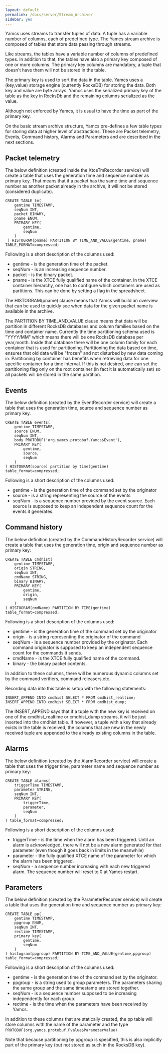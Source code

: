 ```yaml
---
layout: default
permalink: /docs/server/Stream_Archive/
sidebar: yes
---
```


Yamcs uses streams to transfer tuples of data. A tuple has a variable number of columns, each of predefined type. The Yamcs stream archive is composed of tables that store data passing through streams.

Like streams, the tables have a variable number of columns of predefined types. In addition to that, the tables have also a primary key composed of one or more columns. The primary key columns are mandatory, a tuple that doesn't have them will not be stored in the table.

The primary key is used to sort the data in the table. Yamcs uses a (key,value) storage engine (currently RocksDB) for storing the data. Both key and value are byte arrays. Yamcs uses the serialized primary key of the table as the key in RocksDb and the remaining columns serialized as the value.

Although not enforced by Yamcs, it is usual to have the time as part of the primary key.

On the basic stream archive structure, Yamcs pre-defines a few table types for storing data at higher level of abstractions. These are Packet telemetry, Events, Command history, Alarms and Parameters and are described in the next sections.

## Packet telemetry
The below definition (created inside the XtceTmRecorder service) will create a table that uses the generation time and sequence number as primary key. That means that if a packet has the same time and sequence number as another packet already in the archive, it will not be stored (considered duplicate). 

```
CREATE TABLE tm(
    gentime TIMESTAMP, 
    seqNum INT, 
    packet BINARY, 
    pname ENUM, 
    PRIMARY KEY(
        gentime, 
        seqNum
    )
 ) HISTOGRAM(pname) PARTITION BY TIME_AND_VALUE(gentime, pname) TABLE_FORMAT=compressed;
```

Following is a short description of the columns used:

* gentime - is the generation time of the packet.
* seqNum - is an increasing sequence number.
* packet - is the binary packet.
* pname - is the XTCE fully qualified name of the container. In the XTCE container hierarchy, one has to configure which containers are used as partitions. This can be done by setting a flag in the spreadsheet.

The HISTOGRAM(pname) clause means that Yamcs will build an overview that can be used to quickly see when data for the given packet name is available in the archive.

The PARTITION BY TIME_AND_VALUE clause means that data will be partition in different RocksDB databases and column families based on the time and container name. Currently the time partitioning schema used is "YYYY/MM" which means there will be one RocksDB database per year,month. Inside that database there will be one column family for each container that is used for partitioning.
Parittioning the data based on time, ensures that old data will be "frozen" and not disturbed by new data coming in. Partitioning by container has benefits when retrieving data for one  specific container for a time interval. If this is not desired, one can set the partitioning flag only on the root container (in fact it is automatically set) so all packets will be stored in the same partition.

## Events
The below definition (created by the EventRecorder service) will create a table that uses the generation time, source and sequence number as primary key.

```
CREATE TABLE events(
    gentime TIMESTAMP, 
    source ENUM, 
    seqNum INT, 
    body PROTOBUF('org.yamcs.protobuf.Yamcs$Event'), 
    PRIMARY KEY(
        gentime, 
        source, 
        seqNum
    )
) HISTOGRAM(source) partition by time(gentime) table_format=compressed;
```

Following is a short description of the columns used:

* gentime - is the generation time of the command set by the originator
* source - is a string representing the source of the events
* seqNum - is a sequence number provided by the event source. Each source is supposed to keep an independent sequence count for the events it generates.

## Command history
The below definition (created by the CommandHistoryRecorder service) will create a table that uses the generation time, origin and sequence number as primary key:

```
CREATE TABLE cmdhist(
    gentime TIMESTAMP,
    origin STRING,
    seqNum INT,
    cmdName STRING,
    binary BINARY,
    PRIMARY KEY(
        gentime, 
        origin, 
        seqNum
    )
) HISTOGRAM(cmdName) PARTITION BY TIME(gentime) table_format=compressed;
```

Following is a short description of the columns used:

* gentime - is the generation time of the command set by the originator
* origin - is a string representing the originator of the command 
* seqNum - is a sequence number provided by the originator. Each command originator is supposed to keep an independent sequence count for the commands it sends.
* cmdName - is the XTCE fully qualified name of the command.
* binary - the binary packet contents.

In addition to these columns, there will be numerous dynamic columns set by the command verifiers, command releasers,etc.

Recording data into this table is setup with the following statements:

```
INSERT_APPEND INTO cmdhist SELECT * FROM cmdhist_realtime;
INSERT_APPEND INTO cmdhist SELECT * FROM cmdhist_dump;
```

The INSERT_APPEND says that if a tuple with the new key is received on one of the cmdhist_realtime or cmdhist_dump streams, it will be just inserted into the cmdhist table. If however, a tuple with a key that already exists in the table is received, the columns that are new in the newly received tuple are appended to the already existing columns in the table.

## Alarms

The below definition (created by the AlarmRecorder service) will create a table that uses the trigger time, parameter name and sequence number as primary key:

```
CREATE TABLE alarms(
    triggerTime TIMESTAMP, 
    parameter STRING, 
    seqNum INT, 
    PRIMARY KEY(
        triggerTime, 
        parameter, 
        seqNum
    )
) table_format=compressed;
```

Following is a short description of the columns used:
* triggerTime - is the time when the alarm has been triggered. Until an alarm is acknowledged, there will not be a new alarm generated for that parameter (even though it goes back in limits in the meanwhile)
* parameter - the fully qualified XTCE name of the parameter for which the alarm has been triggered.
* seqNum - a sequence number increasing with each new triggered alarm. The sequence number will reset to 0 at Yamcs restart.

## Parameters
The below definition (created by the ParameterRecorder service) will create a table that uses the generation time and sequence number as primary key:

```
CREATE TABLE pp(
    gentime TIMESTAMP,
    ppgroup ENUM, 
    seqNum INT, 
    rectime TIMESTAMP,
    primary key(
        gentime,
        seqNum
    )
) histogram(ppgroup) PARTITION BY TIME_AND_VALUE(gentime,ppgroup) table_format=compressed;
```

Following is a short description of the columns used:

* gentime - is the generation time of the command set by the originator.
* ppgroup - is a string used to group parameters. The parameters sharing the same group and the same timestamp are stored together. 
* seqNum - is a sequence number supposed to be increasing independently for each group.
* rectime - is the time when the parameters have been received by Yamcs.

In addition to these columns that are statically created, the pp table will store columns with the name of the parameter and the type `PROTOBUF(org.yamcs.protobuf.Pvalue$ParameterValue)`.


Note that because partitioning by ppgroup is specified, this is also implicitly part of the primary key (but not stored as such in the RocksDB key).


